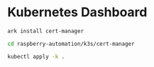 # Kubernetes Dashboard

```bash
ark install cert-manager

cd raspberry-automation/k3s/cert-manager

kubectl apply -k .
```

